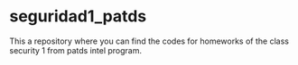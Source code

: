 # seguridad1_patds
This a repository where you can find the codes for homeworks of the class security 1 from patds intel program.
